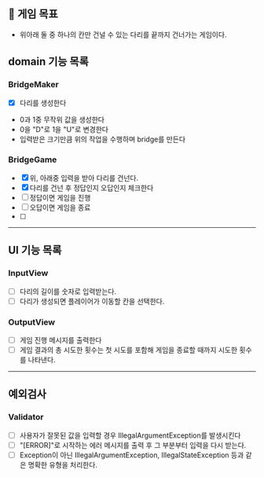 ## 🚀 게임 목표
- 위아래 둘 중 하나의 칸만 건널 수 있는 다리를 끝까지 건너가는 게임이다.

## domain 기능 목록

### BridgeMaker
 -[x] 다리를 생성한다
 - 0과 1중 무작위 값을 생성한다
 - 0을 "D"로 1을 "U"로 변경한다
 - 입력받은 크기만큼 위의 작업을 수행하며 bridge를 만든다

### BridgeGame
 - [x] 위, 아래중 입력을 받아 다리를 건넌다.
 - [x] 다리를 건넌 후 정답인지 오답인지 체크한다
 - [ ] 정답이면 게임을 진행
 - [ ] 오답이면 게임을 종료
 - [ ] 

---

## UI 기능 목록
### InputView
-[ ] 다리의 길이를 숫자로 입력받는다.
-[ ] 다리가 생성되면 플레이어가 이동할 칸을 선택한다.

### OutputView
- [ ] 게임 진행 메시지를 출력한다
- [ ] 게임 결과의 총 시도한 횟수는 첫 시도를 포함해 게임을 종료할 때까지 시도한 횟수를 나타낸다.

---
## 예외검사
### Validator
- [ ] 사용자가 잘못된 값을 입력할 경우 IllegalArgumentException를 발생시킨다 
- [ ] "[ERROR]"로 시작하는 에러 메시지를 출력 후 그 부분부터 입력을 다시 받는다.
- [ ] Exception이 아닌 IllegalArgumentException, IllegalStateException 등과 같은 명확한 유형을 처리한다.